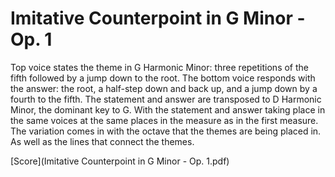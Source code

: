 # Imitative Counterpoint in G Minor - Op. 1

Top voice states the theme in G Harmonic Minor: three repetitions of the fifth followed by a jump down to the root. The bottom voice responds with the answer: the root, a half-step down and back up, and a jump down by a fourth to the fifth. The statement and answer are transposed to D Harmonic Minor, the dominant key to G. With the statement and answer taking place in the same voices at the same places in the measure as in the first measure. The variation comes in with the octave that the themes are being placed in. As well as the lines that connect the themes. 

[Score](Imitative Counterpoint in G Minor - Op. 1.pdf)